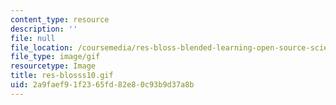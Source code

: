```yaml
---
content_type: resource
description: ''
file: null
file_location: /coursemedia/res-bloss-blended-learning-open-source-science-or-math-studies-blossoms-spring-2010/2a9faef91f2365fd82e80c93b9d37a8b_res-blosss10.gif
file_type: image/gif
resourcetype: Image
title: res-blosss10.gif
uid: 2a9faef9-1f23-65fd-82e8-0c93b9d37a8b
---
```

